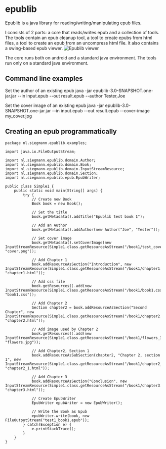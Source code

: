 # epublib
Epublib is a java library for reading/writing/manipulating epub files.

I consists of 2 parts: a core that reads/writes epub and a collection of tools.
The tools contain an epub cleanup tool, a tool to create epubs from html files, a tool to create an epub from an uncompress html file.
It also contains a swing-based epub viewer.
![Epublib viewer](http://www.siegmann.nl/wp-content/uploads/Alice%E2%80%99s-Adventures-in-Wonderland_2011-01-30_18-17-30.png)

The core runs both on android and a standard java environment. The tools run only on a standard java environment.

## Command line examples

Set the author of an existing epub
	java -jar epublib-3.0-SNAPSHOT.one-jar.jar --in input.epub --out result.epub --author Tester,Joe

Set the cover image of an existing epub
	java -jar epublib-3.0-SNAPSHOT.one-jar.jar --in input.epub --out result.epub --cover-image my_cover.jpg

## Creating an epub programmatically

	package nl.siegmann.epublib.examples;

	import java.io.FileOutputStream;

	import nl.siegmann.epublib.domain.Author;
	import nl.siegmann.epublib.domain.Book;
	import nl.siegmann.epublib.domain.InputStreamResource;
	import nl.siegmann.epublib.domain.Section;
	import nl.siegmann.epublib.epub.EpubWriter;

	public class Simple1 {
		public static void main(String[] args) {
			try {
				// Create new Book
				Book book = new Book();

				// Set the title
				book.getMetadata().addTitle("Epublib test book 1");

				// Add an Author
				book.getMetadata().addAuthor(new Author("Joe", "Tester"));

				// Set cover image
				book.getMetadata().setCoverImage(new InputStreamResource(Simple1.class.getResourceAsStream("/book1/test_cover.png"), "cover.png"));

				// Add Chapter 1
				book.addResourceAsSection("Introduction", new InputStreamResource(Simple1.class.getResourceAsStream("/book1/chapter1.html"), "chapter1.html"));

				// Add css file
				book.getResources().add(new InputStreamResource(Simple1.class.getResourceAsStream("/book1/book1.css"), "book1.css"));

				// Add Chapter 2
				Section chapter2 = book.addResourceAsSection("Second Chapter", new InputStreamResource(Simple1.class.getResourceAsStream("/book1/chapter2.html"), "chapter2.html"));

				// Add image used by Chapter 2
				book.getResources().add(new InputStreamResource(Simple1.class.getResourceAsStream("/book1/flowers_320x240.jpg"), "flowers.jpg"));

				// Add Chapter2, Section 1
				book.addResourceAsSubSection(chapter2, "Chapter 2, section 1", new InputStreamResource(Simple1.class.getResourceAsStream("/book1/chapter2_1.html"), "chapter2_1.html"));

				// Add Chapter 3
				book.addResourceAsSection("Conclusion", new InputStreamResource(Simple1.class.getResourceAsStream("/book1/chapter3.html"), "chapter3.html"));

				// Create EpubWriter
				EpubWriter epubWriter = new EpubWriter();

				// Write the Book as Epub
				epubWriter.write(book, new FileOutputStream("test1_book1.epub"));
			} catch(Exception e) {
				e.printStackTrace();
			}
		}
	}
